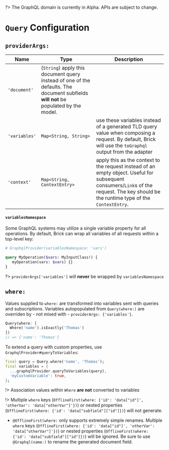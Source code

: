 ?> The GraphQL domain is currently in Alpha. APIs are subject to change.

# `Query` Configuration

## `providerArgs:`

| Name | Type | Description |
|---|---|---|
| `'document'` | (`String`) apply this document query instead of one of the defaults. The document subfields **will not** be populated by the model. |
| `'variables'` | `Map<String, String>` | use these variables instead of a generated TLD query value when composing a request. By default, Brick will use the `toGraphql` output from the adapter |
| `'context'` | `Map<String, ContextEntry>` | apply this as the context to the request instead of an empty object. Useful for subsequent consumers/`Link`s of the request. The key should be the runtime type of the `ContextEntry`. |

#### `variablesNamespace`

Some GraphQL systems may utilize a single variable property for all operations. By default, Brick can wrap all variables of all requests within a top-level key:

```graphql
# GraphqlProvider(variablesNamespace: 'vars')

query MyOperation($vars: MyInputClass!) {
   myOperation(vars: $vars) {}
}
```

?> `providerArgs['variables']` will **never** be wrapped by `variablesNamespace`

## `where:`

Values supplied to `where:` are transformed into variables sent with queries and subscriptions. Variables autopopulated from `Query(where:)` are overriden by - not mixed with - `providerArgs: {'variables'}`.

```dart
Query(where: [
  Where('name').isExactly('Thomas')
])
// => {'name': 'Thomas'}
```

To extend a query with custom properties, use `GraphqlProvider#queryToVariables`:

```dart
final query = Query.where('name', 'Thomas');
final variables = {
  ...graphqlProvider.queryToVariables(query),
  'myCustomVariable': true,
};
```

!> Association values within `Where` **are not** converted to variables

!> Multiple `where` keys (`OfflineFirst(where: {'id': 'data["id"]', 'otherVar': 'data["otherVar"]'})`) or nested properties (`OfflineFirst(where: {'id': 'data["subfield"]["id"]})`) will not generate.
* `@OfflineFirst(where:` only supports extremely simple renames. Multiple `where` keys (`OfflineFirst(where: {'id': 'data["id"]', 'otherVar': 'data["otherVar"]'})`) or nested properties (`OfflineFirst(where: {'id': 'data["subfield"]["id"]})`) will be ignored. Be sure to use `@Graphql(name:)` to rename the generated document field.
